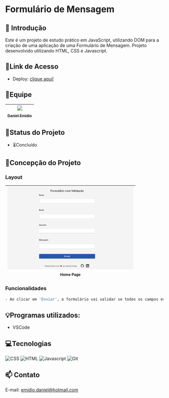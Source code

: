 # Formulário de Mensagem

## 📖 Introdução 

Este é um projeto de estudo prático em JavaScript, utilizando DOM para a criação de uma aplicação de uma Formulário de Mensagem. Projeto desenvolvido utilizando HTML, CSS e Javascript.

## 🔗Link de Acesso
- Deploy: [clique aqui!](https://danielemidio1988.github.io/formulario-mensagem/)

## 👥Equipe
| [<img src="https://avatars.githubusercontent.com/u/111311678?v=4" width=115><br><sub>Daniel Emidio</sub>](https://github.com/DanielEmidio1988) |
| :---: |

## 🧭Status do Projeto
- ⏳Concluído

## 📄Concepção do Projeto

### Layout

| <img src="./assets/layout_formulario_mensagem.png" width=400><br><sub>Home Page</sub> | 
| :---: |

### Funcionalidades
```bash
- Ao clicar em 'Enviar', o formulário vai validar se todos os campos estão preenchidos. Caso positivo, a mensagem será enviada.
```

## 💡Programas utilizados:
- VSCode

## 💻Tecnologias 

![CSS](https://img.shields.io/badge/CSS3-1572B6?style=for-the-badge&logo=css3&logoColor=white)
![HTML](https://img.shields.io/badge/HTML5-E34F26?style=for-the-badge&logo=html5&logoColor=white)
![Javascript](https://img.shields.io/badge/JavaScript-323330?style=for-the-badge&logo=javascript&logoColor=F7DF1E)
![Git](https://img.shields.io/badge/GIT-E44C30?style=for-the-badge&logo=git&logoColor=white)

## 📫 Contato

E-mail: emidio.daniel@hotmail.com
